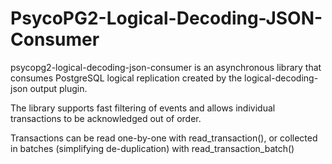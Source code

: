 PsycoPG2-Logical-Decoding-JSON-Consumer
=======================================

psycopg2-logical-decoding-json-consumer is an asynchronous library that consumes
PostgreSQL logical replication created by the logical-decoding-json output
plugin.

The library supports fast filtering of events and allows individual transactions
to be acknowledged out of order.

Transactions can be read one-by-one with read_transaction(), or collected in
batches (simplifying de-duplication) with read_transaction_batch()
